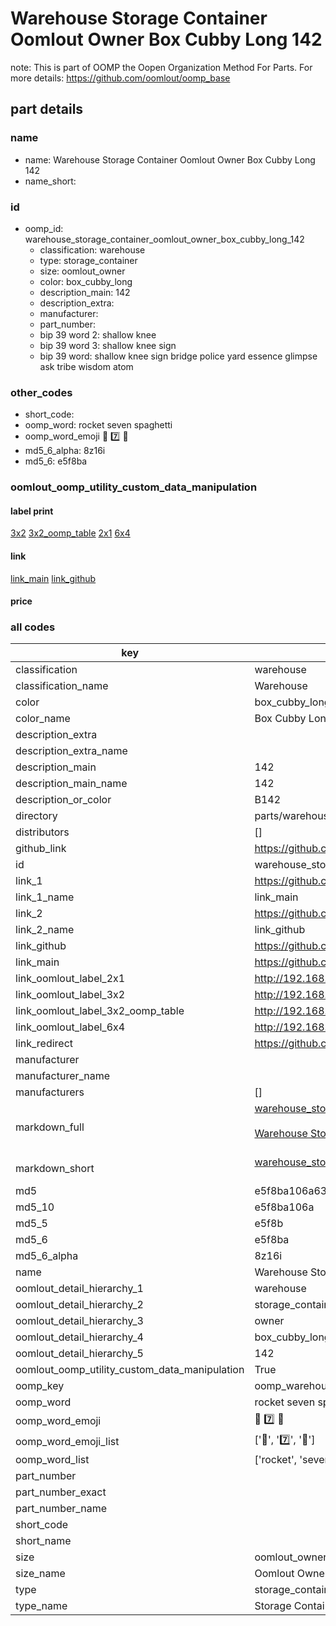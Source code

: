 # Warehouse Storage Container Oomlout Owner Box Cubby Long 142  

note: This is part of OOMP the Oopen Organization Method For Parts. For more details: https://github.com/oomlout/oomp_base

##  part details
  







### name
* name: Warehouse Storage Container Oomlout Owner Box Cubby Long 142
* name_short: 
### id
* oomp_id: warehouse_storage_container_oomlout_owner_box_cubby_long_142
  * classification: warehouse
  * type: storage_container
  * size: oomlout_owner
  * color: box_cubby_long
  * description_main: 142
  * description_extra: 
  * manufacturer: 
  * part_number: 
  * bip 39 word 2: shallow knee
  * bip 39 word 3: shallow knee sign
  * bip 39 word: shallow knee sign bridge police yard essence glimpse ask tribe wisdom atom

### other_codes
* short_code: 
* oomp_word: rocket seven spaghetti
* oomp_word_emoji :rocket: :seven: :spaghetti:
* md5_6_alpha: 8z16i
* md5_6: e5f8ba






### oomlout_oomp_utility_custom_data_manipulation
#### label print
[3x2](http://192.168.1.245:1112/?label=oomp%208z16i)
[3x2_oomp_table](http://192.168.1.108:1112/?label=oomp%208z16i)
[2x1](http://192.168.1.242:1112/?label=oomp%208z16i)
[6x4](http://192.168.1.55:1112/?label=oomp%208z16i)    

#### link

[link_main](https://github.com/oomlout/oomlout_oomp_version_1_messy/tree/main/parts/warehouse_storage_container_oomlout_owner_box_cubby_long_142) [link_github](https://github.com/oomlout/oomlout_oomp_version_1_messy/tree/main/parts/warehouse_storage_container_oomlout_owner_box_cubby_long_142)                             

#### price







### all codes 
| key | value |  
| --- | --- |  
| classification | warehouse |  
| classification_name | Warehouse |  
| color | box_cubby_long |  
| color_name | Box Cubby Long |  
| description_extra |  |  
| description_extra_name |  |  
| description_main | 142 |  
| description_main_name | 142 |  
| description_or_color | B142 |  
| directory | parts/warehouse_storage_container_oomlout_owner_box_cubby_long_142 |  
| distributors | [] |  
| github_link | https://github.com/oomlout/oomlout_oomp_part_src/tree/main/parts/warehouse_storage_container_oomlout_owner_box_cubby_long_142 |  
| id | warehouse_storage_container_oomlout_owner_box_cubby_long_142 |  
| link_1 | https://github.com/oomlout/oomlout_oomp_version_1_messy/tree/main/parts/warehouse_storage_container_oomlout_owner_box_cubby_long_142 |  
| link_1_name | link_main |  
| link_2 | https://github.com/oomlout/oomlout_oomp_version_1_messy/tree/main/parts/warehouse_storage_container_oomlout_owner_box_cubby_long_142 |  
| link_2_name | link_github |  
| link_github | https://github.com/oomlout/oomlout_oomp_version_1_messy/tree/main/parts/warehouse_storage_container_oomlout_owner_box_cubby_long_142 |  
| link_main | https://github.com/oomlout/oomlout_oomp_version_1_messy/tree/main/parts/warehouse_storage_container_oomlout_owner_box_cubby_long_142 |  
| link_oomlout_label_2x1 | http://192.168.1.242:1112/?label=oomp%208z16i |  
| link_oomlout_label_3x2 | http://192.168.1.245:1112/?label=oomp%208z16i |  
| link_oomlout_label_3x2_oomp_table | http://192.168.1.108:1112/?label=oomp%208z16i |  
| link_oomlout_label_6x4 | http://192.168.1.55:1112/?label=oomp%208z16i |  
| link_redirect | https://github.com/oomlout/oomlout_oomp_version_1_messy/tree/main/parts/warehouse_storage_container_oomlout_owner_box_cubby_long_142 |  
| manufacturer |  |  
| manufacturer_name |  |  
| manufacturers | [] |  
| markdown_full | [warehouse_storage_container_oomlout_owner_box_cubby_long_142](none)<br>[](none)<br>[Warehouse Storage Container Oomlout Owner Box Cubby Long 142](none)<br><br> |  
| markdown_short | [warehouse_storage_container_oomlout_owner_box_cubby_long_142](none)<br><br> |  
| md5 | e5f8ba106a6329abfb53d1bd909ee628 |  
| md5_10 | e5f8ba106a |  
| md5_5 | e5f8b |  
| md5_6 | e5f8ba |  
| md5_6_alpha | 8z16i |  
| name | Warehouse Storage Container Oomlout Owner Box Cubby Long 142 |  
| oomlout_detail_hierarchy_1 | warehouse |  
| oomlout_detail_hierarchy_2 | storage_container |  
| oomlout_detail_hierarchy_3 | owner |  
| oomlout_detail_hierarchy_4 | box_cubby_long |  
| oomlout_detail_hierarchy_5 | 142 |  
| oomlout_oomp_utility_custom_data_manipulation | True |  
| oomp_key | oomp_warehouse_storage_container_oomlout_owner_box_cubby_long_142 |  
| oomp_word | rocket seven spaghetti |  
| oomp_word_emoji | :rocket: :seven: :spaghetti: |  
| oomp_word_emoji_list | [':rocket:', ':seven:', ':spaghetti:'] |  
| oomp_word_list | ['rocket', 'seven', 'spaghetti'] |  
| part_number |  |  
| part_number_exact |  |  
| part_number_name |  |  
| short_code |  |  
| short_name |  |  
| size | oomlout_owner |  
| size_name | Oomlout Owner |  
| type | storage_container |  
| type_name | Storage Container |  

